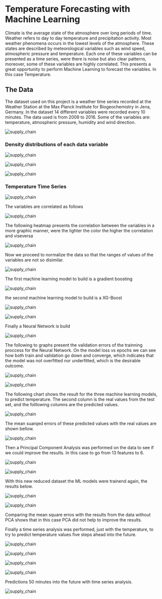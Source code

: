 # Temperature Forecasting with Machine Learning

Climate is the average state of the atmosphere over long periods of time. Weather refers to day to day temperature and precipitation activity. Most weather phenomena occurs in the lowest levels of the atmosphere. These states are described by meteorological variables such as wind speed, atmospheric pressure and temperature. 
Each one of these variables can be presented as a time series, were there is noise but also clear patterns, moreover, some of these variables are highly correlated. This presents a great opportunity to perform Machine Learning to forecast the variables. In this case Temperature. 

## The Data 

The dataset used on this project is a weather time series recorded at the Weather Station at the Max Planck Institute for Biogeochemistry in Jena, Germany. In the dataset 14 different variables were recorded every 10 minutes. The data used is from 2009 to 2016. Some of the variables are: temperature, atmospheric pressure, humidity and wind direction.

![supply_chain](/images/data.png)

### Density distributions of each data variable

![supply_chain](/images/d_1.png)

![supply_chain](/images/d_2.png)

![supply_chain](/images/d_3.png)

### Temperature Time Series

![supply_chain](/images/temp.png)

The variables are correlated as follows

![supply_chain](/images/corr.png)

The following heatmap presents the correlation between the variables in a more graphic manner, were the lighter the color the higher the correlation and viseversa

![supply_chain](/images/heat.png)

Now we proceed to normalize the data so that the ranges of values of the variables are not so disimilar.

![supply_chain](/images/normalization.png)

The first machine learning model to build is a gradient boosting

![supply_chain](/images/gradient_boosting.png)

the second machine learning model to build is a XG-Boost

![supply_chain](/images/xg_boost.png)

![supply_chain](/images/xg_boost_feature_importance.png)

Finally a Neural Network is build

![supply_chain](/images/neural_net.png)

The following to graphs present the validation errors of the trainning proccess for the Neural Network. On the model loss vs epochs we can see how both train and validation go down and converge, which indicates that the model was not overfitted nor underfitted, which is the desirable outcome. 

![supply_chain](/images/neural_net_res1.png)

![supply_chain](/images/neural_net_res2.png)

The following chart shows the result for the three machine learning models, to predict temperature. The second column is the real values from the test set, and the folllowing columns are the predicted values. 

![supply_chain](/images/ml_model_results.png)

The mean suarqed errors of these predicted values with the real values are shown bellow.

![supply_chain](/images/ml_model_results2.png)

Then a Principal Component Analysis was performed on the data to see if we could improve the results. In this case to go from 13 features to 6.

![supply_chain](/images/pca.png)

![supply_chain](/images/pca2.png)

With this new reduced dataset the ML models were trainend again, the results below.

![supply_chain](/images/pca_results1.png)

![supply_chain](/images/pca_results2.png)

Comparing the mean square erros with the results from the data without PCA shows that in this case PCA did not help to improve the results.

Finally a time series analysis was performed, just with the temperature, to try to predict temperature values five steps ahead into the future.

![supply_chain](/images/arima_noise.png)

![supply_chain](/images/arima_trend.png)

![supply_chain](/images/arima1.png)

![supply_chain](/images/arima2.png)

Predictions 50 minutes into the future with time series analysis.

![supply_chain](/images/arima3.png)



